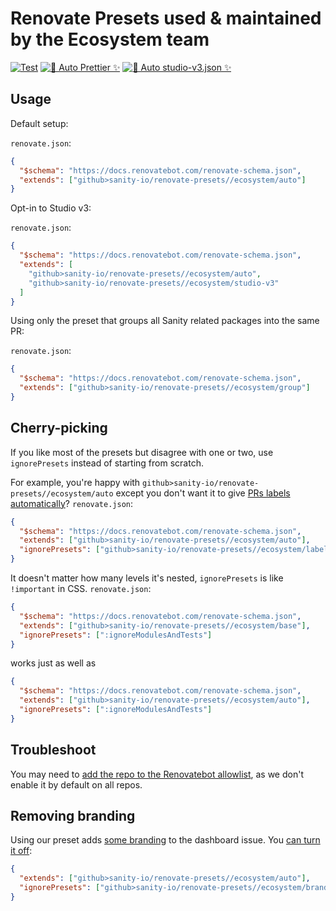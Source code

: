 # Renovate Presets used & maintained by the Ecosystem team

[![Test](https://github.com/sanity-io/renovate-presets/actions/workflows/test.yml/badge.svg)](https://github.com/sanity-io/renovate-presets/actions/workflows/test.yml)
[![🤖 Auto Prettier ✨](https://github.com/sanity-io/renovate-presets/actions/workflows/prettier.yml/badge.svg)](https://github.com/sanity-io/renovate-presets/actions/workflows/prettier.yml)
[![🤖 Auto studio-v3.json ✨](https://github.com/sanity-io/renovate-presets/actions/workflows/sync-studio-v3.yml/badge.svg?event=schedule)](https://github.com/sanity-io/renovate-presets/actions/workflows/sync-studio-v3.yml)

## Usage

Default setup:

`renovate.json`:

```json
{
  "$schema": "https://docs.renovatebot.com/renovate-schema.json",
  "extends": ["github>sanity-io/renovate-presets//ecosystem/auto"]
}
```

Opt-in to Studio v3:

`renovate.json`:

```json
{
  "$schema": "https://docs.renovatebot.com/renovate-schema.json",
  "extends": [
    "github>sanity-io/renovate-presets//ecosystem/auto",
    "github>sanity-io/renovate-presets//ecosystem/studio-v3"
  ]
}
```

Using only the preset that groups all Sanity related packages into the same PR:

`renovate.json`:

```json
{
  "$schema": "https://docs.renovatebot.com/renovate-schema.json",
  "extends": ["github>sanity-io/renovate-presets//ecosystem/group"]
}
```

## Cherry-picking

If you like most of the presets but disagree with one or two, use `ignorePresets` instead of starting from scratch.

For example, you're happy with `github>sanity-io/renovate-presets//ecosystem/auto` except you don't want it to give [PRs labels automatically](https://user-images.githubusercontent.com/81981/187027000-de482541-e28a-481a-83f3-166e31175c38.png)?
`renovate.json`:

```json
{
  "$schema": "https://docs.renovatebot.com/renovate-schema.json",
  "extends": ["github>sanity-io/renovate-presets//ecosystem/auto"],
  "ignorePresets": ["github>sanity-io/renovate-presets//ecosystem/labels"]
}
```

It doesn't matter how many levels it's nested, `ignorePresets` is like `!important` in CSS.
`renovate.json`:

```json
{
  "$schema": "https://docs.renovatebot.com/renovate-schema.json",
  "extends": ["github>sanity-io/renovate-presets//ecosystem/base"],
  "ignorePresets": [":ignoreModulesAndTests"]
}
```

works just as well as

```json
{
  "$schema": "https://docs.renovatebot.com/renovate-schema.json",
  "extends": ["github>sanity-io/renovate-presets//ecosystem/auto"],
  "ignorePresets": [":ignoreModulesAndTests"]
}
```

## Troubleshoot

You may need to [add the repo to the Renovatebot allowlist](https://github.com/organizations/sanity-io/settings/installations/2371209#:~:text=requests%2C%20and%20workflows-,Repository%20access,-All%20repositories), as we don't enable it by default on all repos.

## Removing branding

Using our preset adds [some branding](https://user-images.githubusercontent.com/81981/187096428-e17c3bfb-9721-4421-859b-a0e85300c230.png) to the dashboard issue. You [can turn it off](https://user-images.githubusercontent.com/81981/187096465-53ed0cc1-4d00-4968-8f51-ec696ed9a48c.png):

```json
{
  "extends": ["github>sanity-io/renovate-presets//ecosystem/auto"],
  "ignorePresets": ["github>sanity-io/renovate-presets//ecosystem/branding"]
}
```
